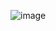 ![image](https://github.com/AdielsonMedeiros/tela-de-cadastro-da-e-corp/assets/101524335/c18d665f-4066-4aed-b7a1-e2cda966475c)
